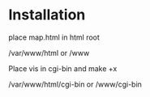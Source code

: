 # Installation

place map.html in html root

/var/www/html  or /www

Place vis in cgi-bin and make +x

/var/www/html/cgi-bin  or /www/cgi-bin
